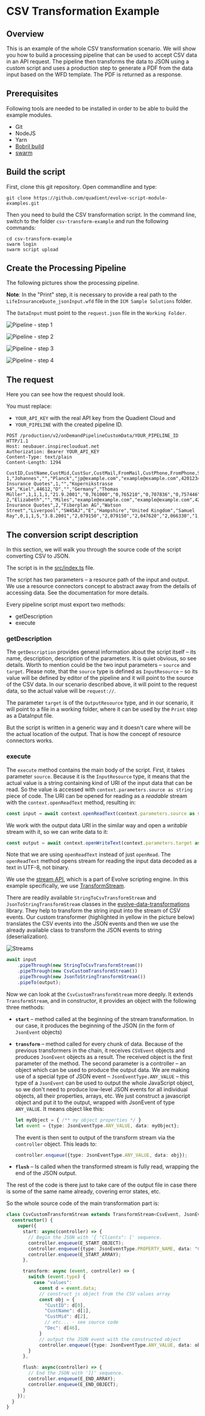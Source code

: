 # CSV Transformation Example

## Overview

This is an example of the whole CSV transformation scenario. We will show you how to build a processing pipeline
that can be used to accept CSV data in an API request. The pipeline then transforms the data to JSON using a custom script
and uses a production step to generate a PDF from the data input based on the WFD template.
The PDF is returned as a response.

## Prerequisites
Following tools are needed to be installed in order to be able to build the example modules.
- Git
- NodeJS
- Yarn
- [Bobril build](https://github.com/bobril/bbcore)
- [swarm](https://www.npmjs.com/package/@quadient/swarm)

## Build the script

First, clone this git repository. Open commandline and type:
```
git clone https://github.com/quadient/evolve-script-module-examples.git
```

Then you need to build the CSV transformation script. In the command line,
switch to the folder `csv-transform-example` and run the
following commands:

```
cd csv-transform-example
swarm login
swarm script upload
```

## Create the Processing Pipeline

The following pictures show the processing pipeline.

**Note**: In the "Print" step, it is necessary to provide a real path to
the `LifeInsuranceQuote_jsonInput.wfd` file in the `ICM Sample Solutions` folder.

The `DataInput` must point to the `request.json` file in the `Working Folder`.

![Pipeline - step 1](doc/pipeline-1.png)

![Pipeline - step 2](doc/pipeline-2.png)

![Pipeline - step 3](doc/pipeline-3.png)

![Pipeline - step 4](doc/pipeline-4.png)

## The request
Here you can see how the request should look.

You must replace:
- `YOUR_API_KEY` with the real API key from the Quadient Cloud and
- `YOUR_PIPELINE` with the created pipeline ID.

```
POST /production/v2/onDemandPipelineCustomData/YOUR_PIPELINE_ID HTTP/1.1
Host: neubauer.inspireclouduat.net
Authorization: Bearer YOUR_API_KEY
Content-Type: text/plain
Content-Length: 1294

CustID,CustName,CustMid,CustSur,CustMail,FromMail,CustPhone,FromPhone,Subject,CustGen,CustCompany,CustStreet,CustCity,CustZIP,CustCountry,CustState,CountryLong,Manager,Internet,Phone,Consultant,CustOption,Date,Open,High,Low,Close,Change,LastDate,LastOpen,LastHigh,LastLow,LastClose,LastChange,Initial_Amount,Jan,Feb,Mar,Apr,May,Jun,Jul,Aug,Sep,Oct,Nov,Dec
1,"Johannes","","Planck","jp@example.com","example@example.com",420123456789,420123456789,"Life Insurance Quotes",1,"","Kopernikstrasse 54","Kiel",44612,"D","","Germany","Thomas Müller",1,1,1,1,"21.9.2001","0,761000","0,765210","0,707836","0,757446","-18,91%","28.12.2001","1,022044","1,035114","1,022044","1,032020","2,81%","17000,00","6412,78","6377,56","6204,42","6194,22","6223,57","6201,49","5999,19","5222,12","3787,23","4820,26","5150,97","5160,1",
2,"Elizabeth","","Miles","example@example.com","example@example.com",420123456789,420123456789,"Life Insurance Quotes",2,"Fiberplan AG","Watson Street","Liverpool","SW45AJ","E","Hampshire","United Kingdom","Samuel Ray",0,1,1,5,"3.8.2001","2,079150","2,079150","2,047620","2,066330","1,84%","28.12.2001","1,985710","2,002720","1,982370","1,987260","2,13%","3000,00","2781,3","2660,5","2457,68","2163,41","2101,23","2215,1","2084,79","1916,8","1423,19","1768,96","1900,57","1987,26",
```

## The conversion script description
In this section, we will walk you through the source code of the script converting CSV to JSON.

The script is in the [src/index.ts](src/index.ts) file.

The script has two parameters – a resource path of the input and output. We use a resource
connectors concept to abstract away from the details of accessing data.
See the documentation for more details.

Every pipeline script must export two methods:
- getDescription
- execute

### getDescription

The `getDescription` provides general information about the script itself – its name, description,
description of the parameters. It is quiet obvious, so see details. Worth to mention could be
the two input parameters – `source` and `target`. Please note, that the `source` type is defined as
`InputResource` – so its value will be defined by editor of the pipeline and it will point to the
source of the CSV data. In our scenario described above, it will point to the request data, so the actual
value will be `request://`.

The parameter `target` is of the `OutputResource` type, and in our scenario, it will point to a file in a
working folder, where it can be used by the `Print` step as a DataInput file.

But the script is written in a generic way and it doesn't care where will be the actual location of the output.
That is how the concept of resource connectors works.

### execute

The `execute` method contains the main body of the script. First, it takes parameter `source`. Because it is the
`InputResource` type, it means that the actual value is a string containing kind of URI of the input data that can be read.
So the value is accessed with `context.parameters.source as string` piece of code. The URI can be opened
for reading as a *readable* stream with the `context.openReadText` method, resulting in:
```typescript
const input = await context.openReadText(context.parameters.source as string);
```

We work with the output data URI in the similar way and open a *writable* stream with it, so we can write data to it:
```typescript
const output = await context.openWriteText(context.parameters.target as string);
```

Note that we are using `openReadText` instead of just `openRead`. The `openReadText` method
opens stream for reading the input data decoded as a text in UTF-8, not binary.

We use the [stream API](https://developer.mozilla.org/en-US/docs/Web/API/Streams_API),
which is a part of Evolve scripting engine. In this example specifically, we
use [TransformStream](https://developer.mozilla.org/en-US/docs/Web/API/TransformStream).

There are readily available `StringToCsvTransformStream` and `JsonToStringTransformStream`
classes in the [evolve-data-transformations](https://www.npmjs.com/package/@quadient/evolve-data-transformations) library.
They help to transform the string input into the stream of CSV events. Our custom transformer (highlighted in yellow in the picture below)
translates the CSV events into the JSON events and then we use the already available class to transform
the JSON events to string (deserialization).

![Streams](doc/stream-flow.drawio.png)

```typescript
await input
    .pipeThrough(new StringToCsvTransformStream())
    .pipeThrough(new CsvCustomTransformStream())
    .pipeThrough(new JsonToStringTransformStream())
    .pipeTo(output);
```

Now we can look at the `CsvCustomTransformStream` more deeply. It extends `TransformStream`, and in constructor, it
provides an object with the following three methods:

- **`start`** – method called at the beginning of the stream transformation. In our case, it produces the beginning of the JSON (in the form of `JsonEvent` objects)

- **`transform`** – method called for every chunk of data. Because of the previous transformers in the chain,
  it receives `CSVEvent` objects and produces `JsonEvent` objects as a result.
  The received object is the first parameter of the method. The second parameter is a controller – an object
  which can be used to produce the output data.
  We are making use of a special type of JSON event – `JsonEventType.ANY_VALUE` – this type
  of a `JsonEvent` can be used to output the whole
  JavaScript object, so we don't need to produce low-level JSON events for all individual
  objects, all their properties, arrays, etc. We just construct a javascript object and put it to the
  output, wrapped with JsonEvent of type `ANY_VALUE`. It means object like this:
  ```typescript
  let myObject = { /** my object properties */ }
  let event = {type: JsonEventType.ANY_VALUE, data: myObject};
  ```
  The event is then sent to output of the transform stream via the `controller` object. This leads to:
  ```typescript
  controller.enqueue({type: JsonEventType.ANY_VALUE, data: obj});
  ```

- **`flush`** – Is called when the transformed stream is fully read, wrapping the end of the JSON output.

The rest of the code is there just to take care of the output file in case there is some of the same name already,
covering error states, etc.

So the whole source code of the main transformation part is:
```typescript
class CsvCustomTransformStream extends TransformStream<CsvEvent, JsonEvent> {
  constructor() {
    super({
      start: async(controller) => {
        // Begin the JSON with '{ "Clients": [' sequence.
        controller.enqueue(E_START_OBJECT);
        controller.enqueue({type: JsonEventType.PROPERTY_NAME, data: "Clients"});
        controller.enqueue(E_START_ARRAY);
      },

      transform: async (event, controller) => {
        switch (event.type) {
          case "values":
            const d = event.data;
            // construct js object from the CSV values array
            const obj = {
              "CustID": d[0],
              "CustName": d[1],
              "CustMid": d[2],
              // etc... - see source code
              "Dec": d[46],
            }
            // output the JSON event with the constructed object 
            controller.enqueue({type: JsonEventType.ANY_VALUE, data: obj});
        }
      },

      flush: async(controller) => {
        // End the JSON with ']}' sequence.
        controller.enqueue(E_END_ARRAY);
        controller.enqueue(E_END_OBJECT);
      }
    });
  }
}

```